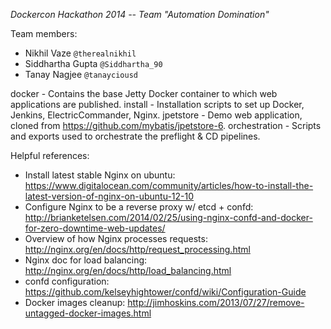 *Dockercon Hackathon 2014 -- Team "Automation Domination"*

Team members:
* Nikhil Vaze `@therealnikhil`
* Siddhartha Gupta `@Siddhartha_90`
* Tanay Nagjee `@tanayciousd`

docker - Contains the base Jetty Docker container to which web applications are published.
install - Installation scripts to set up Docker, Jenkins, ElectricCommander, Nginx.
jpetstore - Demo web application, cloned from https://github.com/mybatis/jpetstore-6.
orchestration - Scripts and exports used to orchestrate the preflight & CD pipelines.

Helpful references:
* Install latest stable Nginx on ubuntu: https://www.digitalocean.com/community/articles/how-to-install-the-latest-version-of-nginx-on-ubuntu-12-10
* Configure Nginx to be a reverse proxy w/ etcd + confd: http://brianketelsen.com/2014/02/25/using-nginx-confd-and-docker-for-zero-downtime-web-updates/
* Overview of how Nginx processes requests: http://nginx.org/en/docs/http/request_processing.html
* Nginx doc for load balancing: http://nginx.org/en/docs/http/load_balancing.html
* confd configuration: https://github.com/kelseyhightower/confd/wiki/Configuration-Guide
* Docker images cleanup: http://jimhoskins.com/2013/07/27/remove-untagged-docker-images.html
